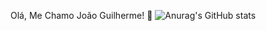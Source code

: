Olá, Me Chamo João Guilherme! 🫲
![Anurag's GitHub stats](https://github-readme-stats.vercel.app/api?username=DevJoaoG&show_icons=true&theme=dark)
